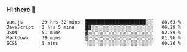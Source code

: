 ### Hi there 👋

<!--
**xin-code/Xin-code** is a ✨ _special_ ✨ repository because its `README.md` (this file) appears on your GitHub profile.

Here are some ideas to get you started:
<!--START_SECTION:waka-->
```text
Vue.js       29 hrs 32 mins  ██████████████████████░░░   88.63 % 
JavaScript   2 hrs 5 mins    █▓░░░░░░░░░░░░░░░░░░░░░░░   06.29 % 
JSON         51 mins         ▓░░░░░░░░░░░░░░░░░░░░░░░░   02.59 % 
Markdown     39 mins         ▒░░░░░░░░░░░░░░░░░░░░░░░░   01.96 % 
SCSS         5 mins          ░░░░░░░░░░░░░░░░░░░░░░░░░   00.26 % 
```
<!--END_SECTION:waka-->
